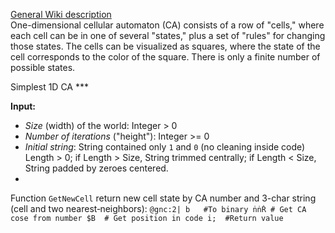 [General Wiki description](https://en.wikipedia.org/wiki/Cellular_automaton)  
One-dimensional cellular automaton (CA) consists of a row of "cells," 
where each cell can be in one of several "states," plus a set of "rules" for changing those states. 
The cells can be visualized as squares, where the state of the cell corresponds to the color of the square. 
There is only a finite number of possible states.

Simplest 1D CA ***

**Input:**  
- *Size* (width) of the world: Integer > 0
- *Number of iterations* ("height"): Integer >= 0
- *Initial string*: String contained only `1` and `0` (no cleaning inside code)  
Length > 0; if Length > Size, String trimmed centrally; if Length < Size, String padded by zeroes centered.  
- 
Function `GetNewCell` return new cell state by CA number and 3-char string (cell and two nearest‐neighbors):
`@gnc:2|
b   #To binary
ṅṅṘ # Get CA cose from number
$B  # Get position in code
i;  #Return value`
  
